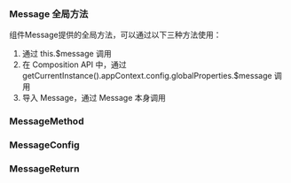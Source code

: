 ### Message 全局方法

组件<yc-tag>Message</yc-tag>提供的全局方法，可以通过以下三种方法使用：

1. 通过 <yc-tag>this.$message</yc-tag> 调用
2. 在 Composition API 中，通过 <yc-tag>getCurrentInstance().appContext.config.globalProperties.$message</yc-tag> 调用
3. 导入 Message，通过 <yc-tag>Message</yc-tag> 本身调用

### MessageMethod

<field-table :data="messageMethodProps"/>

### MessageConfig

<field-table :data="messageConfigProps"/>

### MessageReturn

<field-table :data="messageReturnProps"/>

<script setup>
import { ref } from 'vue';

const messageMethodProps = ref([
  {
    name: 'info',
    desc: '显示信息提示',
    type: '(config: string | MessageConfig, appContext?: AppContext) => MessageReturn',
    value: '-',
  },
  {
    name: 'success',
    desc: '显示成功提示',
    type: '(config: string | MessageConfig, appContext?: AppContext) => MessageReturn',
    value: '-',
  },
  {
    name: 'warning',
    desc: '显示警告提示',
    type: '(config: string | MessageConfig, appContext?: AppContext) => MessageReturn',
    value: '-',
  },
  {
    name: 'error',
    desc: '显示错误提示',
    type: '(config: string | MessageConfig, appContext?: AppContext) => MessageReturn',
    value: '-',
  },
  {
    name: 'loading',
    desc: '显示加载中提示',
    type: '(config: string | MessageConfig, appContext?: AppContext) => MessageReturn',
    value: '-',
  },
  {
    name: 'normal',
    desc: '显示提示',
    type: '(config: string | MessageConfig, appContext?: AppContext) => MessageReturn',
    value: '- (2.41.0)',
  },
  {
    name: 'clear',
    desc: '清空全部提示',
    type: '(position?: MessagePosition) => void',
    value: '-',
  },
]);

const messageConfigProps = ref([
  {
    name: 'content',
    desc: '内容',
    type: 'RenderContent',
    value: '-',
  },
  {
    name: 'id',
    desc: '唯一id',
    type: 'string',
    value: '-',
  },
  {
    name: 'icon',
    desc: '消息的图标',
    type: 'RenderFunction',
    value: '-',
  },
  {
    name: 'position',
    desc: '消息的位置',
    type: '\'top\' | \'bottom\'',
    value: '-',
  },
  {
    name: 'show-icon',
    desc: '是否显示图标',
    type: 'boolean',
    value: '`false`',
  },
  {
    name: 'closable',
    desc: '是否显示关闭按钮',
    type: 'boolean',
    value: '`false`',
  },
  {
    name: 'duration',
    desc: '消息显示的持续时间',
    type: 'number',
    value: '-',
  },
  {
    name: 'on-close',
    desc: '关闭时的回调函数',
    type: '(id: number | string) => void',
    value: '-',
  },
  {
    name: 'reset-on-hover',
    desc: '设置鼠标移入后不会自动关闭',
    type: 'boolean',
    value: '`false` (2.39.0)',
  },
]);

const messageReturnProps = ref([
  {
    name: 'close',
    desc: '关闭当前消息',
    type: '() => void',
    value: '-',
  },
]);
</script>
